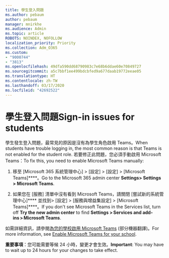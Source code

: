 ```yaml
---
title: 學生登入問題
ms.author: pebaum
author: pebaum
manager: mnirkhe
ms.audience: Admin
ms.topic: article
ROBOTS: NOINDEX, NOFOLLOW
localization_priority: Priority
ms.collection: Adm_O365
ms.custom:
- "9000744"
- "3813"
ms.openlocfilehash: 49dfa590dd68790983c7e68b6ddae60e70849727
ms.sourcegitcommit: a5c7bbf1ee499bdcbfed9a677daab19772eeae05
ms.translationtype: HT
ms.contentlocale: zh-TW
ms.lasthandoff: 03/17/2020
ms.locfileid: "42692522"
---
```

# <a name="sign-in-issues-for-students"></a><span data-ttu-id="be173-102">學生登入問題</span><span class="sxs-lookup"><span data-stu-id="be173-102">Sign-in issues for students</span></span>

<span data-ttu-id="be173-103">學生發生登入問題，最常見的原因是沒有為學生角色啟用 Teams。</span><span class="sxs-lookup"><span data-stu-id="be173-103">When students have trouble logging in, the most common reason is that Teams is not enabled for the student role.</span></span> <span data-ttu-id="be173-104">若要修正此問題，您必須手動啟用 Microsoft Teams：</span><span class="sxs-lookup"><span data-stu-id="be173-104">To fix this, you need to enable Microsoft Teams manually:</span></span>

1. <span data-ttu-id="be173-105">移至 [Microsoft 365 系統管理中心] > [設定] > [設定] > [Microsoft Teams]\*\*\*\*。</span><span class="sxs-lookup"><span data-stu-id="be173-105">Go to the Microsoft 365 admin center **Settings> Settings > Microsoft Teams**.</span></span> 

2. <span data-ttu-id="be173-106">如果您在 [服務] 清單中沒有看到 Microsoft Teams，請關閉 [嘗試新的系統管理中心]\*\*\*\* 並找到> [設定] > [服務與增益集設定] > [Microsoft Teams]\*\*\*\*。</span><span class="sxs-lookup"><span data-stu-id="be173-106">If you don't see Microsoft Teams in the Services list, turn off **Try the new admin center** to find **Settings > Services and add-ins > Microsoft Teams**.</span></span> 

<span data-ttu-id="be173-107">如需詳細資訊，請參閱[為您的學校啟用 Microsoft Teams](https://docs.microsoft.com/microsoft-365/education/intune-edu-trial/enable-microsoft-teams#enable-microsoft-teams-for-your-school-1) (部分機器翻譯)。</span><span class="sxs-lookup"><span data-stu-id="be173-107">For more information, see [Enable Microsoft Teams for your school](https://docs.microsoft.com/microsoft-365/education/intune-edu-trial/enable-microsoft-teams#enable-microsoft-teams-for-your-school-1).</span></span> 

<span data-ttu-id="be173-108">**重要事項**：您可能需要等候 24 小時，變更才會生效。</span><span class="sxs-lookup"><span data-stu-id="be173-108">**Important**: You may have to wait up to 24 hours for your changes to take effect.</span></span>

 

